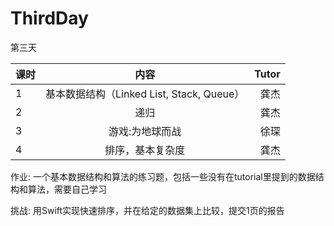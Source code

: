 # ThirdDay
第三天

| 课时        | 内容           | Tutor  |
| ------------- |:-------------:| -----:|
| 1      | 基本数据结构（Linked List, Stack, Queue） | 龚杰 |
| 2      | 递归      |   龚杰 |
| 3 | 游戏:为地球而战      |    徐琛 |
| 4 | 排序，基本复杂度      |    龚杰 |

作业: 一个基本数据结构和算法的练习题，包括一些没有在tutorial里提到的数据结构和算法，需要自己学习

挑战: 用Swift实现快速排序，并在给定的数据集上比较，提交1页的报告
